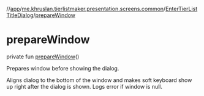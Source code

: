 //[app](../../../index.md)/[me.khruslan.tierlistmaker.presentation.screens.common](../index.md)/[EnterTierListTitleDialog](index.md)/[prepareWindow](prepare-window.md)

# prepareWindow

private fun [prepareWindow](prepare-window.md)()

Prepares window before showing the dialog.

Aligns dialog to the bottom of the window and makes soft keyboard show up right after the dialog is shown. Logs error if window is null.
